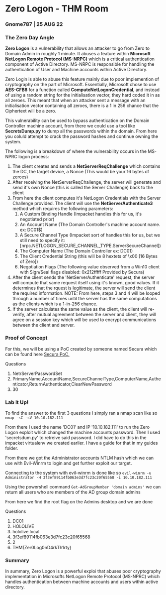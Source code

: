 # Zero Logon - THM Room

### Gnome787 | 25 AUG 22

### The Zero Day Angle

**Zero Logon** is a vulnerability that allows an attacker to go from Zero to Domain Admin in roughly 1 minute. It abuses a feature within **Microsoft NetLogon Remote Protocol (MS-NRPC)** which is a critical authentication component of Active Directory. MS-NRPC is responsible for handling the authentication of User and Machine accounts within Active Directory. 

Zero Login is able to abuse this feature mainly due to poor implemention of cryptography on the part of Microsoft. Essentially, Microsoft chose to use **AES-CFB8** for a function called **ComputeNetLogonCredential**, and instead of using a random string for the initialisation vector, they hard coded it in as all zeroes. This meant that when an attacker sent a message with an initialisation vector containing all zeroes, there is a 1 in 256 chance that the Ciphertext will be a zero. 

This vulnerability can be used to bypass authentication on the Domain Controller machine account, from there we could use a tool like **SecretsDump.py** to dump all the passwords within the domain. From here you coluld attempt to crack the password hashes and continue owning the system.

The following is a breakdown of where the vulnerability occurs in the MS-NPRC logon process:
1. The client creates and sends a **NetServerReqChallenge** which contains the DC, the target device, a Nonce (This would be your 16 bytes of zeroes)
2. After receiving the NetServerReqChallenge, the server will generate and send it's own Nonce (this is called the Server Challenge) back to the client
3. From here the client computes it's NetLogon Credentials with the Server Challenge provided. The client will use the **NetServerAuthenticate3** method which requires the following parameters:
	1. A Custom Binding Handle (Impacket handles this for us, it's negotiated prior)
	2. An Account Name (The Domain Controller's machine account name. ex: DC01$)
	3. A Secure Channel Type (Impacket sort of handles this for us, but we still need to specify it: [nrpc.NETLOGON_SECURE_CHANNEL_TYPE.ServerSecureChannel])
	4. The Computer Name (The Domain Controller ex: DC01)
	5. The Client Credential String (this will be 8 hextets of \x00 [16 Bytes of Zero])  
	6. Negotiation Flags (The following value observed from a Win10 client with Sign/Seal flags disabled: 0x212fffff Provided by Secura)
4. After the client sends the 'NetServerAuthenticate' request, the server will compute that same request itself using it's known, good values. If it determines that the rquest is legitimate, the server will send the client the required information.
NOTE: From here, steps 3 and 4 will be looped through a number of times until the server has the same computations as the clients which is a 1-in-256 chance.
5. If the server calculates the same value as the client, the client will re-verify, after mutual agreement between the server and client, they will agree on a session key which will be used to encrypt communications between the client and server.

### Proof of Concept

For this, we will be using a PoC created by someone named Secura which can be found here [Secura PoC.](https://raw.githubusercontent.com/SecuraBV/CVE-2020-1472/master/zerologon_tester.py)

Questions
1. NetrServerPasswordSet
2. PrimaryName,AccountName,SecureChannelType,ComputerName,Authenticator,ReturnAuthenticator,ClearNewPassword
3. 30

### Lab it Up!

To find the answer to the first 3 questions I simply ran a nmap scan like so ```nmap -sC -sV 10.10.182.111```

From there I used the name 'DC01' and IP '10.10.182.111' to run the Zero Logon exploit which changed the machine accounts password. Then I used 'secretsdum.py' to retreive said password. I did have to do this in the impacket virtualenv we created earlier. I have a guide for that in my guides folder.

From there we got the Administrator accounts NTLM hash which we can use with Evil-Winrm to login and get further exploit our target. 

Connecting to the system with evil-winrm is done like so ```evil-winrm -u Administrator -H 3f3ef89114fb063e3d7fc23c20f65568 -i 10.10.182.111```

Using the powershell command ```Get-AdGroupMember 'domain admins'``` we can return all users who are members of the AD group domain admins 

From here we find the root flag on the Admins desktop and we are done

Questions
1. DC01
2. HOLOLIVE
3. hololive.local
4. 3f3ef89114fb063e3d7fc23c20f65568
5. 2
6. THM{Zer0Log0nD4rkTh1rty}


### Summary

In summary, Zero Logon is a powerful exploi that abuses poor cryptography implementation in Microsofts NetLogon Remote Protocol (MS-NPRC) which handles authentication between machine accounts and users within active directory.
